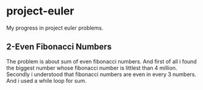 # project-euler
My progress in project euler problems.

## 2-Even Fibonacci Numbers

The problem is about sum of even fibonacci numbers. 
And first of all i found the biggest number whose fibonacci number is littlest than 4 million.
Secondly i understood that fibonacci numbers are even in every 3 numbers.
And i used a while loop for sum.
